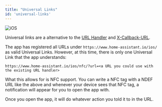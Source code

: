 ```yaml
---
title: "Universal Links"
id: 'universal-links'
---
```


![iOS](/assets/apple.svg)

Universal links are a alternative to the [URL Handler](integrations/url-handler.md) and [X-Callback-URL](integrations/x-callback-url.md).

The app has registered all URLs under `https://www.home-assistant.io/ios/` as valid Universal Links. However, at this time, there is only one Universal Link that the app understands:

`https://www.home-assistant.io/ios/nfc/?url=<a URL you could use with the existing URL handler>`

What this allows for is NFC support. You can write a NFC tag with a NDEF URL like the above and whenever your device sees that NFC tag, a notification will appear for you to open the app with.

Once you open the app, it will do whatever action you told it to in the URL.
